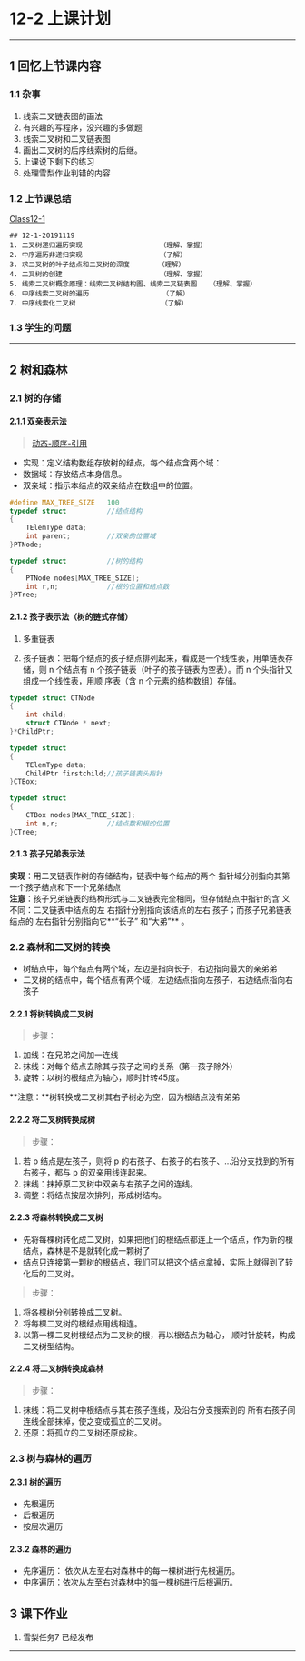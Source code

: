 # 12-2 上课计划     
---
## 1 回忆上节课内容  
### 1.1 杂事  
1. 线索二叉链表图的画法     
2. 有兴趣的写程序，没兴趣的多做题   
3. 线索二叉树和二叉链表图      
4. 画出二叉树的后序线索树的后继。   
5. 上课说下剩下的练习   
6. 处理雪梨作业判错的内容   


### 1.2 上节课总结    
[Class12-1](../course-summary/Class11-2-20191114.txt)      
```
## 12-1-20191119                          
1. 二叉树递归遍历实现                   （理解、掌握）     
2. 中序遍历非递归实现                   （了解）     
3. 求二叉树的叶子结点和二叉树的深度       （理解）  
4. 二叉树的创建                        （理解、掌握） 
5. 线索二叉树概念原理：线索二叉树结构图、线索二叉链表图   （理解、掌握）
6. 中序线索二叉树的遍历                  （了解）  
7. 中序线索化二叉树                     （了解）   
```
### 1.3 学生的问题        

---

## 2 树和森林    
### 2.1 树的存储   
#### 2.1.1 双亲表示法    
> [动态-顺序-引用](../../05_data-structure-code/6-树和二叉树/05-Algorithm-ptree-(动态-顺序-引用)（待完成）.cpp)      

- 实现：定义结构数组存放树的结点，每个结点含两个域：  
- 数据域：存放结点本身信息。   
- 双亲域：指示本结点的双亲结点在数组中的位置。   
```C 
#define MAX_TREE_SIZE   100
typedef struct			//结点结构
{
	TElemType data;
	int parent;			//双亲的位置域
}PTNode;

typedef struct			//树的结构
{
	PTNode nodes[MAX_TREE_SIZE];
	int r,n;			//根的位置和结点数
}PTree;
```

#### 2.1.2 孩子表示法（树的链式存储）    
1. 多重链表    

2. 孩子链表：把每个结点的孩子结点排列起来，看成是一个线性表，用单链表存储，则 n 个结点有 n 个孩子链表（叶子的孩子链表为空表）。而 n 个头指针又组成一个线性表，用顺 序表（含 n 个元素的结构数组）存储。    
```C
typedef struct CTNode
{
	int child;
	struct CTNode * next;
}*ChildPtr;

typedef struct
{
	TElemType data;
	ChildPtr firstchild;//孩子链表头指针
}CTBox;

typedef struct
{
	CTBox nodes[MAX_TREE_SIZE];
	int n,r;			//结点数和根的位置
}CTree;
```

#### 2.1.3  孩子兄弟表示法    
**实现**：用二叉链表作树的存储结构，链表中每个结点的两个 指针域分别指向其第一个孩子结点和下一个兄弟结点    
**注意**：孩子兄弟链表的结构形式与二叉链表完全相同，但存储结点中指针的含 义不同：二叉链表中结点的左 右指针分别指向该结点的左右 孩子；而孩子兄弟链表结点的 左右指针分别指向它**“长子” 和“大弟”** 。    

### 2.2 森林和二叉树的转换   
- 树结点中，每个结点有两个域，左边是指向长子，右边指向最大的亲弟弟     
- 二叉树的结点中，每个结点有两个域，左边结点指向左孩子，右边结点指向右孩子    

#### 2.2.1 将树转换成二叉树    
>步骤：   
1. 加线：在兄弟之间加一连线     
2. 抹线：对每个结点去除其与孩子之间的关系（第一孩子除外）    
3. 旋转：以树的根结点为轴心，顺时针转45度。    

**注意：**树转换成二叉树其右子树必为空，因为根结点没有弟弟    


#### 2.2.2 将二叉树转换成树    
>步骤：   
1. 若 p 结点是左孩子，则将 p 的右孩子、右孩子的右孩子、…沿分支找到的所有右孩子，都与 p 的双亲用线连起来。    
2. 抹线：抹掉原二叉树中双亲与右孩子之间的连线。  
3. 调整：将结点按层次排列，形成树结构。   


#### 2.2.3 将森林转换成二叉树   
- 先将每棵树转化成二叉树，如果把他们的根结点都连上一个结点，作为新的根结点，森林是不是就转化成一颗树了   
- 结点只连接第一颗树的根结点，我们可以把这个结点拿掉，实际上就得到了转化后的二叉树。

>步骤：    
1. 将各棵树分别转换成二叉树。    
2. 将每棵二叉树的根结点用线相连。    
3. 以第一棵二叉树根结点为二叉树的根，再以根结点为轴心， 顺时针旋转，构成二叉树型结构。    


#### 2.2.4 将二叉树转换成森林    
>步骤：   
1. 抹线：将二叉树中根结点与其右孩子连线，及沿右分支搜索到的 所有右孩子间连线全部抹掉，使之变成孤立的二叉树。    
2. 还原：将孤立的二叉树还原成树。     




### 2.3 树与森林的遍历    
#### 2.3.1 树的遍历   
- 先根遍历   
- 后根遍历   
- 按层次遍历   

#### 2.3.2 森林的遍历   
- 先序遍历： 依次从左至右对森林中的每一棵树进行先根遍历。    
- 中序遍历：依次从左至右对森林中的每一棵树进行后根遍历。    



## 3 课下作业        
1. 雪梨任务7 已经发布    

---












